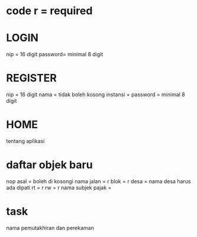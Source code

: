code 
r = required
======================
# LOGIN
nip     = 16 digit
password= minimal 8 digit

# REGISTER
nip         = 16 digit
nama        = tidak boleh kosong
instansi    = 
password    = minimal 8 digit

# HOME
tentang aplikasi

# daftar objek baru
nop asal            = boleh di kosongi
nama jalan          = r
blok                = r
desa                = nama desa harus ada dipati
rt                  = r
rw                  = r
nama subjek pajak   = 


# task
nama pemutakhiran dan perekaman
